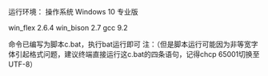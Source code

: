 运行环境：
操作系统 Windows 10 专业版

win_flex 2.6.4
win_bison 2.7
gcc 9.2

命令已编写为脚本c.bat，执行bat运行即可
注：（但是脚本运行可能因为非等宽字体引起格式问题，建议终端直接运行这c.bat的四条语句，记得chcp 65001切换至UTF-8）